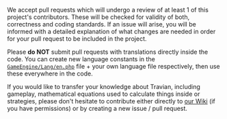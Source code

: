 We accept pull requests which will undergo a review of at least 1 of this project's contributors. These will be checked for validity of both, correctness and coding standards. If an issue will arise, you will be informed with a detailed explanation of what changes are needed in order for your pull request to be included in the project.

Please **do NOT** submit pull requests with translations directly inside the code. You can create new language constants in the [`GameEngine/Lang/en.php`](https://github.com/Shadowss/Travianz/tree/master/GameEngine/Lang) file + your own language file respectively, then use these everywhere in the code.

If you would like to transfer your knowledge about Travian, including gameplay, mathematical equations used to calculate things inside or strategies, please don't hesitate to contribute either directly to [our Wiki](https://github.com/Shadowss/Travianz/wiki) (if you have permissions) or by creating a new issue / pull request.

